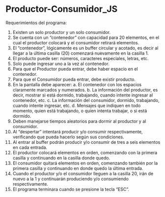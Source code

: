 # Productor-Consumidor_JS
Requerimientos del programa:
1. Existen un solo productor y un solo consumidor.
1. Se cuenta con un “contenedor” con capacidad para 20 elementos, en el cual el productor colocará y el consumidor retirará elementos.
1. El “contenedor”, lógicamente es un buffer circular y acotado, es decir al llegar a la última casilla (20) comenzará nuevamente en la casilla 1.
1. El producto puede ser: números, caracteres especiales, letras, etc.
1. Solo puede ingresar uno a la vez al contenedor.
1. Para que el Productor pueda entrar, debe haber espacio en el contenedor.
1. Para que el Consumidor pueda entrar, debe existir producto.
1. En la pantalla debe aparecer:
    a. El contenedor con los espacios claramente marcados y numerados.
  b. La información del productor, es decir, mostrar si está dormido, trabajando, cuando intente ingresar al contenedor, etc.
  c. La información del consumidor, dormido, trabajando, cuando intente ingresar, etc.
  d. Mensajes que indiquen en todo momento, quien está trabajando, o quien intenta trabajar, o si está dormido.
1. Deben manejarse tiempos aleatorios para dormir al productor y al consumidor.
1. Al “despertar” intentará producir y/o consumir respectivamente, verificando que pueda hacerlo según sus condiciones.
1. Al entrar al buffer podrán producir y/o consumir de tres a seis elementos en cada entrada.
1. El productor colocará elementos en orden, comenzando con la primera casilla y continuando en la casilla donde quedo.
1. El consumidor quitará elementos en orden, comenzando también por la primera casilla y continuando en donde quedo la última entrada.
1. Cuando el productor y/o el consumidor lleguen a la casilla 20, irán de nuevo a la 1 y continuarán produciendo y/o consumiendo respectivamente.
1. El programa terminara cuando se presione la tecla “ESC”.
